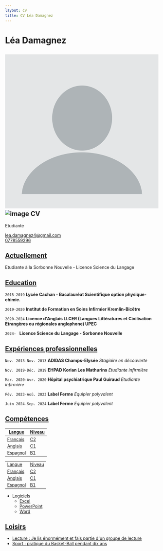 ```yaml
---
layout: cv
title: CV Léa Damagnez
---
```

# Léa Damagnez
![Image][mardown]
![image CV](https://cdn.pixabay.com/photo/2015/10/05/22/37/blank-profile-picture-973460_640.png)
---
Etudiante

<div id="webaddress">
<a href="lea.damagnez4@gmail.com">lea.damagnez4@gmail.com</a>
</div>
<a href="0778559296">0778559296</a>


## <u> Actuellement </u>

Etudiante à la Sorbonne Nouvelle - Licence Science du Langage


## <u> Education </u>
`2015-2019`
__Lycée Cachan - Bacalauréat Scientifique option physique-chimie.__

`2019-2020`
__Institut de Formation en Soins Infirmier Kremlin-Bicêtre__

`2020-2024`
__Licence d'Anglais LLCER (Langues Littératures et Civilisation Etrangères ou régionales anglophone) UPEC__

`2024- `
__Licence Science du Langage - Sorbonne Nouvelle__


## <u> Expériences professionnelles </u>
`Nov. 2013-Nov. 2013`
__ADIDAS Champs-Elysée__
_Stagiaire en découverte_

`Nov. 2019-Déc. 2019`
__EHPAD Korian Les Mathurins__
_Etudiante infirmière_

`Mar. 2020-Avr. 2020`
__Hôpital psychiatrique Paul Guiraud__
_Etudiante infirmière_

`Fév. 2023-Aoû. 2023`
__Label Ferme__
_Equipier polyvalent_

`Juin 2024-Sep. 2024`
 __Label Ferme__
_Equipier polyvalent_


## <u> Compétences

| Langue   | Niveau |
| -------- | ------ |
| Français |   C2   |
| Anglais  |   C1   |
| Espagnol |   B1   |

<table>
 <tr>
  <td>Langue</td><td>Niveau</td>
 </tr>
 <tr>
  <td>Français</td><td>C2</td>
 </tr>
 <tr>
  <td>Anglais</td><td>C1</td>
 </tr>
 <tr>
  <td>Espagnol</td><td>B1</td>
 </tr>
</table>

* Logiciels
  * Excel
  * PowerPoint
  * Word

## <u> Loisirs </u>

* Lecture : Je lis énormément et fais partie d'un groupe de lecture
* Sport : pratique du Basket-Ball pendant dix ans 






[mardown]: https://github.com/kaleken/markdown-cv/blob/5e2fd36bda4801f2a5dc8d5d46cc0946578b2e4c/blank-profile-picture-973460_640.webp



<!-- ### Footer

Last updated: May 2013 -->


